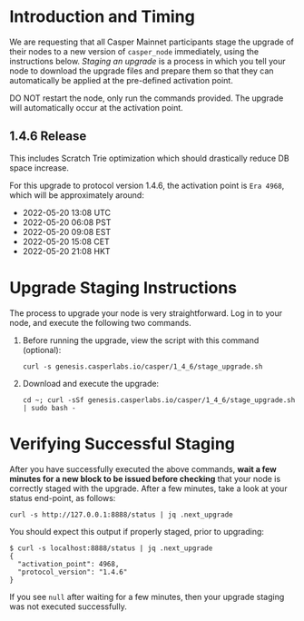 # Introduction and Timing
We are requesting that all Casper Mainnet participants stage the upgrade of their nodes to a new version of `casper_node` immediately, using the instructions below. _Staging an upgrade_ is a process in which you tell your node to download the upgrade files and prepare them so that they can automatically be applied at the pre-defined activation point.

DO NOT restart the node, only run the commands provided. The upgrade will automatically occur at the activation point.

## 1.4.6 Release
This includes Scratch Trie optimization which should drastically reduce DB space increase.

For this upgrade to protocol version 1.4.6, the activation point is `Era 4968`, which will be approximately around:

 * 2022-05-20 13:08 UTC   
 * 2022-05-20 06:08 PST   
 * 2022-05-20 09:08 EST
 * 2022-05-20 15:08 CET
 * 2022-05-20 21:08 HKT

# Upgrade Staging Instructions

The process to upgrade your node is very straightforward. Log in to your node, and execute the following two commands.

1. Before running the upgrade, view the script with this command (optional):

    `curl -s genesis.casperlabs.io/casper/1_4_6/stage_upgrade.sh`

2. Download and execute the upgrade:

    `cd ~; curl -sSf genesis.casperlabs.io/casper/1_4_6/stage_upgrade.sh | sudo bash -`

# Verifying Successful Staging

After you have successfully executed the above commands, **wait a few minutes for a new block to be issued before checking** that your node is correctly staged with the upgrade. After a few minutes, take a look at your status end-point, as follows:

`curl -s http://127.0.0.1:8888/status | jq .next_upgrade`

You should expect this output if properly staged, prior to upgrading:

    $ curl -s localhost:8888/status | jq .next_upgrade
    {
      "activation_point": 4968,
      "protocol_version": "1.4.6"
    }

If you see `null` after waiting for a few minutes, then your upgrade staging was not executed successfully.
